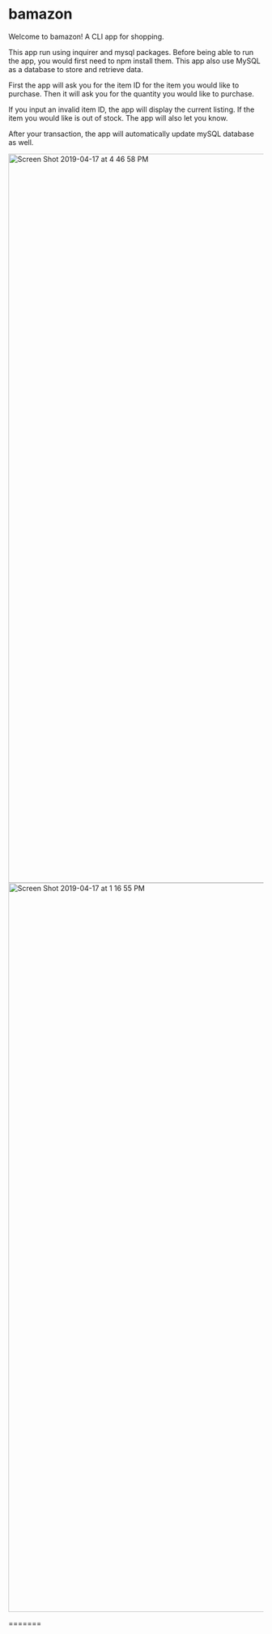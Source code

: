# bamazon

Welcome to bamazon! A CLI app for shopping. 

This app run using inquirer and mysql packages. Before being able to run the app, you would first need to npm install them. This app also use MySQL as a database to store and retrieve data. 

First the app will ask you for the item ID for the item you would like to purchase. 
Then it will ask you for the quantity you would like to purchase. 

If you input an invalid item ID, the app will display the current listing. 
If the item you would like is out of stock. The app will also let you know. 

After your transaction, the app will automatically update mySQL database as well. 


<img width="1440" alt="Screen Shot 2019-04-17 at 4 46 58 PM" src="https://user-images.githubusercontent.com/46271986/56323871-bf76be00-6132-11e9-8166-3b51bfd1ca19.png">

<img width="1440" alt="Screen Shot 2019-04-17 at 1 16 55 PM" src="https://user-images.githubusercontent.com/46271986/56323916-e7662180-6132-11e9-9d81-916b961980b4.png">

=======
